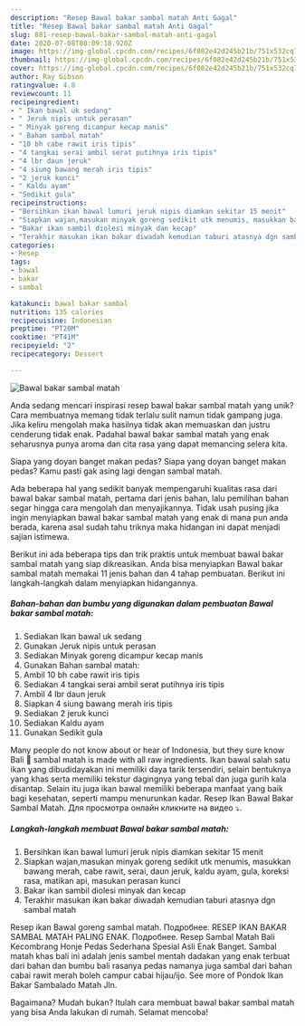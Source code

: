 ```yaml
---
description: "Resep Bawal bakar sambal matah Anti Gagal"
title: "Resep Bawal bakar sambal matah Anti Gagal"
slug: 881-resep-bawal-bakar-sambal-matah-anti-gagal
date: 2020-07-08T08:09:18.920Z
image: https://img-global.cpcdn.com/recipes/6f082e42d245b21b/751x532cq70/bawal-bakar-sambal-matah-foto-resep-utama.jpg
thumbnail: https://img-global.cpcdn.com/recipes/6f082e42d245b21b/751x532cq70/bawal-bakar-sambal-matah-foto-resep-utama.jpg
cover: https://img-global.cpcdn.com/recipes/6f082e42d245b21b/751x532cq70/bawal-bakar-sambal-matah-foto-resep-utama.jpg
author: Ray Gibson
ratingvalue: 4.8
reviewcount: 11
recipeingredient:
- " Ikan bawal uk sedang"
- " Jeruk nipis untuk perasan"
- " Minyak goreng dicampur kecap manis"
- " Bahan sambal matah"
- "10 bh cabe rawit iris tipis"
- "4 tangkai serai ambil serat putihnya iris tipis"
- "4 lbr daun jeruk"
- "4 siung bawang merah iris tipis"
- "2 jeruk kunci"
- " Kaldu ayam"
- "Sedikit gula"
recipeinstructions:
- "Bersihkan ikan bawal lumuri jeruk nipis diamkan sekitar 15 menit"
- "Siapkan wajan,masukan minyak goreng sedikit utk menumis, masukkan bawang merah, cabe rawit, serai, daun jeruk, kaldu ayam, gula, koreksi rasa, matikan api, masukan perasan kunci"
- "Bakar ikan sambil diolesi minyak dan kecap"
- "Terakhir masukan ikan bakar diwadah kemudian taburi atasnya dgn sambal matah"
categories:
- Resep
tags:
- bawal
- bakar
- sambal

katakunci: bawal bakar sambal 
nutrition: 135 calories
recipecuisine: Indonesian
preptime: "PT20M"
cooktime: "PT41M"
recipeyield: "2"
recipecategory: Dessert

---
```



![Bawal bakar sambal matah](https://img-global.cpcdn.com/recipes/6f082e42d245b21b/751x532cq70/bawal-bakar-sambal-matah-foto-resep-utama.jpg)

Anda sedang mencari inspirasi resep bawal bakar sambal matah yang unik? Cara membuatnya memang tidak terlalu sulit namun tidak gampang juga. Jika keliru mengolah maka hasilnya tidak akan memuaskan dan justru cenderung tidak enak. Padahal bawal bakar sambal matah yang enak seharusnya punya aroma dan cita rasa yang dapat memancing selera kita.

Siapa yang doyan banget makan pedas? Siapa yang doyan banget makan pedas? Kamu pasti gak asing lagi dengan sambal matah.

Ada beberapa hal yang sedikit banyak mempengaruhi kualitas rasa dari bawal bakar sambal matah, pertama dari jenis bahan, lalu pemilihan bahan segar hingga cara mengolah dan menyajikannya. Tidak usah pusing jika ingin menyiapkan bawal bakar sambal matah yang enak di mana pun anda berada, karena asal sudah tahu triknya maka hidangan ini dapat menjadi sajian istimewa.


Berikut ini ada beberapa tips dan trik praktis untuk membuat bawal bakar sambal matah yang siap dikreasikan. Anda bisa menyiapkan Bawal bakar sambal matah memakai 11 jenis bahan dan 4 tahap pembuatan. Berikut ini langkah-langkah dalam menyiapkan hidangannya.

<!--inarticleads1-->

##### Bahan-bahan dan bumbu yang digunakan dalam pembuatan Bawal bakar sambal matah:

1. Sediakan  Ikan bawal uk sedang
1. Gunakan  Jeruk nipis untuk perasan
1. Sediakan  Minyak goreng dicampur kecap manis
1. Gunakan  Bahan sambal matah:
1. Ambil 10 bh cabe rawit iris tipis
1. Sediakan 4 tangkai serai ambil serat putihnya iris tipis
1. Ambil 4 lbr daun jeruk
1. Siapkan 4 siung bawang merah iris tipis
1. Sediakan 2 jeruk kunci
1. Sediakan  Kaldu ayam
1. Gunakan Sedikit gula


Many people do not know about or hear of Indonesia, but they sure know Bali 🙂 sambal matah is made with all raw ingredients. Ikan bawal salah satu ikan yang dibudidayakan ini memiliki daya tarik tersendiri, selain bentuknya yang khas serta memiliki tekstur dagingnya yang tebal dan juga gurih kala disantap. Selain itu juga ikan bawal memiliki beberapa manfaat yang baik bagi kesehatan, seperti mampu menurunkan kadar. Resep Ikan Bawal Bakar Sambal Matah. Для просмотра онлайн кликните на видео ⤵. 

<!--inarticleads2-->

##### Langkah-langkah membuat Bawal bakar sambal matah:

1. Bersihkan ikan bawal lumuri jeruk nipis diamkan sekitar 15 menit
1. Siapkan wajan,masukan minyak goreng sedikit utk menumis, masukkan bawang merah, cabe rawit, serai, daun jeruk, kaldu ayam, gula, koreksi rasa, matikan api, masukan perasan kunci
1. Bakar ikan sambil diolesi minyak dan kecap
1. Terakhir masukan ikan bakar diwadah kemudian taburi atasnya dgn sambal matah


Resep ikan Bawal goreng sambal matah. Подробнее. RESEP IKAN BAKAR SAMBAL MATAH PALING ENAK. Подробнее. Resep Sambal Matah Bali Kecombrang Honje Pedas Sederhana Spesial Asli Enak Banget. Sambal matah khas bali ini adalah jenis sambel mentah dadakan yang enak terbuat dari bahan dan bumbu bali rasanya pedas namanya juga sambal dari bahan cabai rawit merah boleh campur cabai hijau/ijo. See more of Pondok Ikan Bakar Sambalado Matah Jln. 

Bagaimana? Mudah bukan? Itulah cara membuat bawal bakar sambal matah yang bisa Anda lakukan di rumah. Selamat mencoba!
